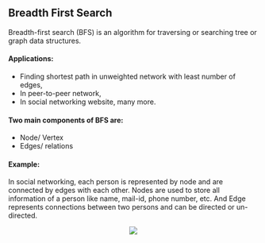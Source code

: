 ## Breadth First Search

Breadth-first search (BFS) is an algorithm for traversing or searching tree or graph data structures.

#### Applications:
- Finding shortest path in unweighted network with least number of edges,
- In peer-to-peer network,
- In social networking website, many more.


#### Two main components of BFS are:
- Node/ Vertex
- Edges/ relations

#### Example:<br />
In social networking, each person is represented by node and are connected by edges with each other. Nodes are used to store all information of a person like name, mail-id, phone number, etc. And Edge represents connections between two persons and can be directed or un-directed.

<p align="center"><img  src="https://github.com/PankajKumar2609/Data-Sctructure-and-Algorithm/edit/master/BreadthFirstSearch/gallery/graph.png?raw=true"></p>



